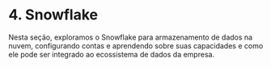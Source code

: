 # 4. Snowflake
Nesta seção, exploramos o Snowflake para armazenamento de dados na nuvem, configurando contas e aprendendo sobre suas capacidades e como ele pode ser integrado ao ecossistema de dados da empresa.
